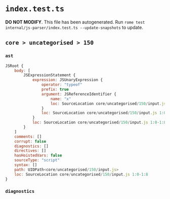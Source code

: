 # `index.test.ts`

**DO NOT MODIFY**. This file has been autogenerated. Run `rome test internal/js-parser/index.test.ts --update-snapshots` to update.

## `core > uncategorised > 150`

### `ast`

```javascript
JSRoot {
	body: [
		JSExpressionStatement {
			expression: JSUnaryExpression {
				operator: "typeof"
				prefix: true
				argument: JSReferenceIdentifier {
					name: "x"
					loc: SourceLocation core/uncategorised/150/input.js 1:7-1:8 (x)
				}
				loc: SourceLocation core/uncategorised/150/input.js 1:0-1:8
			}
			loc: SourceLocation core/uncategorised/150/input.js 1:0-1:8
		}
	]
	comments: []
	corrupt: false
	diagnostics: []
	directives: []
	hasHoistedVars: false
	sourceType: "script"
	syntax: []
	path: UIDPath<core/uncategorised/150/input.js>
	loc: SourceLocation core/uncategorised/150/input.js 1:0-1:8
}
```

### `diagnostics`

```

```
